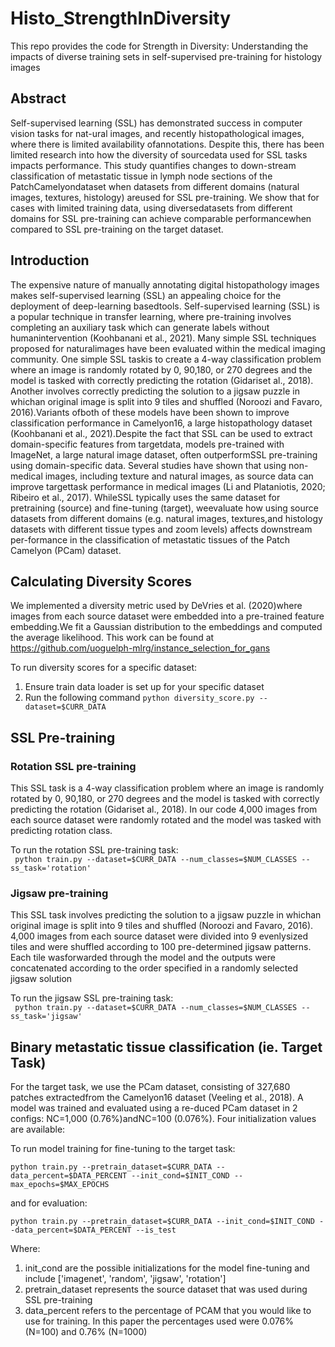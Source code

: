 # Histo_StrengthInDiversity
This repo provides the code for Strength in Diversity: Understanding the impacts of diverse training sets in self-supervised pre-training for histology images

## Abstract
Self-supervised learning (SSL) has demonstrated success in computer vision tasks for nat-ural  images,  and  recently  histopathological  images,  where  there  is  limited  availability  ofannotations.  Despite this, there has been limited research into how the diversity of sourcedata  used  for  SSL  tasks  impacts  performance.   This  study  quantifies  changes  to  down-stream  classification  of  metastatic  tissue  in  lymph  node  sections  of  the  PatchCamelyondataset  when  datasets  from  different  domains  (natural  images,  textures,  histology)  areused for SSL pre-training.  We show that for cases with limited training data, using diversedatasets from different domains for SSL pre-training can achieve comparable performancewhen compared to SSL pre-training on the target dataset.

## Introduction 
The  expensive  nature  of  manually  annotating  digital  histopathology  images  makes  self-supervised learning (SSL) an appealing choice for the deployment of deep-learning basedtools.  Self-supervised learning (SSL) is a popular technique in transfer learning, where pre-training  involves  completing  an  auxiliary  task  which  can  generate  labels  without  humanintervention (Koohbanani et al., 2021).  Many simple SSL techniques proposed for naturalimages have been evaluated within the medical imaging community.  One simple SSL taskis to create a 4-way classification problem where an image is randomly rotated by 0,  90,180, or 270 degrees and the model is tasked with correctly predicting the rotation (Gidariset al., 2018).  Another involves correctly predicting the solution to a jigsaw puzzle in whichan original image is split into 9 tiles and shuffled (Noroozi and Favaro, 2016).Variants ofboth of these models have been shown to improve classification performance in Camelyon16, a large histopathology dataset (Koohbanani et al., 2021).Despite the fact that SSL can be used to extract domain-specific features from targetdata, models pre-trained with ImageNet, a large natural image dataset, often outperformSSL pre-training using domain-specific data.  Several studies have shown that using non-medical images, including texture and natural images, as source data can improve targettask performance in medical images (Li and Plataniotis, 2020; Ribeiro et al., 2017).  WhileSSL typically uses the same dataset for pretraining (source) and fine-tuning (target),  weevaluate how using source datasets from different domains (e.g. natural images, textures,and histology datasets with different tissue types and zoom levels) affects downstream per-formance in the classification of metastatic tissues of the Patch Camelyon (PCam) dataset.

## Calculating Diversity Scores 
We implemented a diversity metric used by DeVries et al. (2020)where images from each source dataset were embedded into a pre-trained feature embedding.We fit a Gaussian distribution to the embeddings and computed the average likelihood. This work can be found at https://github.com/uoguelph-mlrg/instance_selection_for_gans

To run diversity scores for a specific dataset:
1. Ensure train data loader is set up for your specific dataset
2. Run the following command
``` python diversity_score.py --dataset=$CURR_DATA ```

## SSL Pre-training
### Rotation SSL pre-training
This SSL task is a 4-way classification problem where an image is randomly rotated by 0,  90,180, or 270 degrees and the model is tasked with correctly predicting the rotation (Gidariset al., 2018). In our code 4,000 images from each source dataset were randomly rotated and the model was tasked with predicting rotation class.

To run the rotation SSL pre-training task:    
``` python train.py --dataset=$CURR_DATA --num_classes=$NUM_CLASSES --ss_task='rotation'```

### Jigsaw pre-training
This SSL task involves predicting the solution to a jigsaw puzzle in whichan original image is split into 9 tiles and shuffled (Noroozi and Favaro, 2016). 4,000 images from each source dataset were divided into 9 evenlysized tiles and were shuffled according to 100 pre-determined jigsaw patterns.  Each tile wasforwarded  through  the  model  and  the  outputs  were  concatenated  according  to  the  order specified in a randomly selected jigsaw solution

To run the jigsaw SSL pre-training task:    
``` python train.py --dataset=$CURR_DATA --num_classes=$NUM_CLASSES --ss_task='jigsaw'```

## Binary metastatic tissue classification (ie. Target Task)
For  the  target  task,  we  use  the  PCam  dataset,  consisting  of  327,680  patches  extractedfrom the Camelyon16 dataset (Veeling et al., 2018). A model was trained and evaluated using a re-duced PCam dataset in 2 configs: NC=1,000 (0.76%)andNC=100 (0.076%). 
Four initialization values are available: 

To run model training for fine-tuning to the target task:

```python train.py --pretrain_dataset=$CURR_DATA --data_percent=$DATA_PERCENT --init_cond=$INIT_COND --max_epochs=$MAX_EPOCHS```

and for evaluation:

```python train.py --pretrain_dataset=$CURR_DATA --init_cond=$INIT_COND --data_percent=$DATA_PERCENT --is_test```


Where:
1. init_cond are the possible initializations for the model fine-tuning and include ['imagenet', 'random', 'jigsaw', 'rotation']
2. pretrain_dataset represents the source dataset that was used during SSL pre-training
3. data_percent refers to the percentage of PCAM that you would like to use for training. In this paper the percentages used were 0.076% (N=100) and 0.76% (N=1000)



